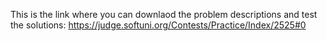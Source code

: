 This is the link where you can downlaod the problem descriptions and test the solutions:
https://judge.softuni.org/Contests/Practice/Index/2525#0
